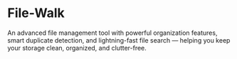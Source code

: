 # File-Walk
An advanced file management tool with powerful organization features, smart duplicate detection, and lightning-fast file search — helping you keep your storage clean, organized, and clutter-free.
